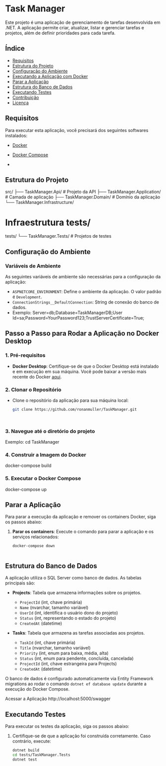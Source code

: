 ﻿# Task Manager

Este projeto é uma aplicação de gerenciamento de tarefas desenvolvida em .NET. A aplicação permite criar, atualizar, listar e gerenciar tarefas e projetos, além de definir prioridades para cada tarefa.

## Índice

- [Requisitos](#requisitos)
- [Estrutura do Projeto](#estrutura-do-projeto)
- [Configuração do Ambiente](#configuração-do-ambiente)
- [Executando a Aplicação com Docker](#executando-a-aplicação-com-docker)
- [Parar a Aplicação](#parar-a-aplicação)
- [Estrutura do Banco de Dados](#estrutura-do-banco-de-dados)
- [Executando Testes](#executando-testes)
- [Contribuição](#contribuição)
- [Licença](#licença)

## Requisitos

Para executar esta aplicação, você precisará dos seguintes softwares instalados:

- [Docker](https://www.docker.com/get-started)
- [Docker Compose](https://docs.docker.com/compose/)


-
## Estrutura do Projeto
src/ 
├── TaskManager.Api/ # Projeto da API
├── TaskManager.Application/ # Camada de aplicação 
├── TaskManager.Domain/ # Domínio da aplicação 
└── TaskManager.Infrastructure/ 
# Infraestrutura tests/ 
tests/
└── TaskManager.Tests/ # Projetos de testes



## Configuração do Ambiente

### Variáveis de Ambiente

As seguintes variáveis de ambiente são necessárias para a configuração da aplicação:

- `ASPNETCORE_ENVIRONMENT`: Define o ambiente da aplicação. O valor padrão é `Development`.
- `ConnectionStrings__DefaultConnection`: String de conexão do banco de dados. 
- Exemplo:
Server=db;Database=TaskManagerDB;User Id=sa;Password=YourPassword123;TrustServerCertificate=True;



## Passo a Passo para Rodar a Aplicação no Docker Desktop

### 1. Pré-requisitos
- **Docker Desktop**: Certifique-se de que o Docker Desktop está instalado e em execução em sua máquina. Você pode baixar a versão mais recente do Docker [aqui](https://www.docker.com/products/docker-desktop).

### 2. Clonar o Repositório
- Clone o repositório da aplicação para sua máquina local:
  ```bash
  git clone https://github.com/ronanmuller/TaskManager.git

 
### 3. Navegue até o diretório do projeto
Exemplo: cd TaskManager



### 4. Construir a Imagem do Docker
docker-compose build	


### 5. Executar o Docker Compose
docker-compose up



## Parar a Aplicação

Para parar a execução da aplicação e remover os containers Docker, siga os passos abaixo:

1. **Parar os containers**:
   Execute o comando para parar a aplicação e os serviços relacionados:
   ```bash
   docker-compose down



## Estrutura do Banco de Dados

A aplicação utiliza o SQL Server como banco de dados. As tabelas principais são:

- **Projects**: Tabela que armazena informações sobre os projetos.
  - `ProjectId` (int, chave primária)
  - `Name` (nvarchar, tamanho variável)
  - `UserId` (int, identifica o usuário dono do projeto)
  - `Status` (int, representando o estado do projeto)
  - `CreatedAt` (datetime)

- **Tasks**: Tabela que armazena as tarefas associadas aos projetos.
  - `TaskId` (int, chave primária)
  - `Title` (nvarchar, tamanho variável)
  - `Priority` (int, enum para baixa, média, alta)
  - `Status` (int, enum para pendente, concluída, cancelada)
  - `ProjectId` (int, chave estrangeira para Projects)
  - `CreatedAt` (datetime)


O banco de dados é configurado automaticamente via Entity Framework migrations ao rodar o comando `dotnet ef database update` durante a execução do Docker Compose.


Acessar a Aplicação
http://localhost:5000/swagger


## Executando Testes

Para executar os testes da aplicação, siga os passos abaixo:

1. Certifique-se de que a aplicação foi construída corretamente. Caso contrário, execute:
   ```bash
   dotnet build
   cd tests/TaskManager.Tests
   dotnet test
